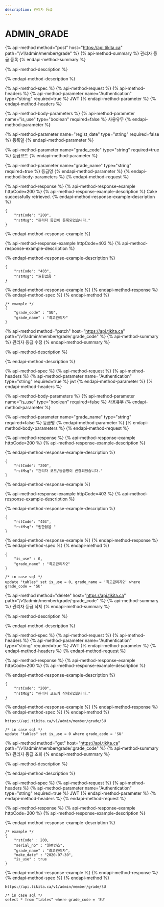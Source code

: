 ```yaml
---
description: 관리자 등급
---
```


# ADMIN\_GRADE

{% api-method method="post" host="https://api.tikita.ca" path="/v1/admin/member/grade" %}
{% api-method-summary %}
관리자 등급 등록 
{% endapi-method-summary %}

{% api-method-description %}

{% endapi-method-description %}

{% api-method-spec %}
{% api-method-request %}
{% api-method-headers %}
{% api-method-parameter name="Authentication" type="string" required=true %}
JWT
{% endapi-method-parameter %}
{% endapi-method-headers %}

{% api-method-body-parameters %}
{% api-method-parameter name="is\_use" type="boolean" required=false %}
사용유무 
{% endapi-method-parameter %}

{% api-method-parameter name="regist\_date" type="string" required=false %}
등록일 
{% endapi-method-parameter %}

{% api-method-parameter name="grade\_code" type="string" required=true %}
등급코드 
{% endapi-method-parameter %}

{% api-method-parameter name="grade\_name" type="string" required=true %}
등급명 
{% endapi-method-parameter %}
{% endapi-method-body-parameters %}
{% endapi-method-request %}

{% api-method-response %}
{% api-method-response-example httpCode=200 %}
{% api-method-response-example-description %}
Cake successfully retrieved.
{% endapi-method-response-example-description %}

```
{
    "rstCode": "200",
    "rstMsg": "관리자 등급이 등록되었습니다."
}
```
{% endapi-method-response-example %}

{% api-method-response-example httpCode=403 %}
{% api-method-response-example-description %}

{% endapi-method-response-example-description %}

```
{
    "rstCode": "403",
    "rstMsg": "권한없음 "
}
```
{% endapi-method-response-example %}
{% endapi-method-response %}
{% endapi-method-spec %}
{% endapi-method %}

```text
/* example */
{
    "grade_code" : "SU",
    "grade_name" : "최고관리자"
}
```

{% api-method method="patch" host="https://api.tikita.ca" path="/v1/admin/member/grade/:grade\_code" %}
{% api-method-summary %}
관리자 등급 수정 
{% endapi-method-summary %}

{% api-method-description %}

{% endapi-method-description %}

{% api-method-spec %}
{% api-method-request %}
{% api-method-headers %}
{% api-method-parameter name="Authentication" type="string" required=true %}
jwt
{% endapi-method-parameter %}
{% endapi-method-headers %}

{% api-method-body-parameters %}
{% api-method-parameter name="is\_use" type="boolean" required=false %}
사용유무 
{% endapi-method-parameter %}

{% api-method-parameter name="grade\_name" type="string" required=false %}
등급명 
{% endapi-method-parameter %}
{% endapi-method-body-parameters %}
{% endapi-method-request %}

{% api-method-response %}
{% api-method-response-example httpCode=200 %}
{% api-method-response-example-description %}

{% endapi-method-response-example-description %}

```
{
    "rstCode": "200",
    "rstMsg": "관리자 코드/등급명이 변경되었습니다."
}
```
{% endapi-method-response-example %}

{% api-method-response-example httpCode=403 %}
{% api-method-response-example-description %}

{% endapi-method-response-example-description %}

```
{
    "rstCode": "403",
    "rstMsg": "권한없음 "
}
```
{% endapi-method-response-example %}
{% endapi-method-response %}
{% endapi-method-spec %}
{% endapi-method %}

```text
{
    "is_use" : 0,
    "grade_name" : "최고관리자2"
}
```

```text
/* in case sql */
update "tables" set is_use = 0, grade_name = '최고관리자2' where grade_code = 'SU'
```

{% api-method method="delete" host="https://api.tikita.ca" path="/v1/admin/member/grade/:grade\_code" %}
{% api-method-summary %}
관리자 등급 삭제 
{% endapi-method-summary %}

{% api-method-description %}

{% endapi-method-description %}

{% api-method-spec %}
{% api-method-request %}
{% api-method-headers %}
{% api-method-parameter name="Authentication" type="string" required=true %}
JWT
{% endapi-method-parameter %}
{% endapi-method-headers %}
{% endapi-method-request %}

{% api-method-response %}
{% api-method-response-example httpCode=200 %}
{% api-method-response-example-description %}

{% endapi-method-response-example-description %}

```
{
    "rstCode": "200",
    "rstMsg": "관리자 코드가 삭제되었습니다."
}
```
{% endapi-method-response-example %}
{% endapi-method-response %}
{% endapi-method-spec %}
{% endapi-method %}

```text
https://api.tikita.ca/v1/admin/member/grade/SU
```

```text
/* in case sql */
update "tables" set is_use = 0 where grade_code = 'SU'
```

{% api-method method="get" host="https://api.tikita.ca" path="/v1/admin/member/grade/:grade\_code" %}
{% api-method-summary %}
관리자 등급 조회 
{% endapi-method-summary %}

{% api-method-description %}

{% endapi-method-description %}

{% api-method-spec %}
{% api-method-request %}
{% api-method-headers %}
{% api-method-parameter name="Authentication" type="string" required=true %}
JWT
{% endapi-method-parameter %}
{% endapi-method-headers %}
{% endapi-method-request %}

{% api-method-response %}
{% api-method-response-example httpCode=200 %}
{% api-method-response-example-description %}

{% endapi-method-response-example-description %}

```
/* example */
{
    "rstCode" : 200,
    "serial_no" : "일련번호",
    "grade_name" : "최고관리자",
    "make_date" : "2020-07-30",
    "is_use" : true
}
```
{% endapi-method-response-example %}
{% endapi-method-response %}
{% endapi-method-spec %}
{% endapi-method %}

```text
https://api.tikita.ca/v1/admin/member/grade/SU
```

```text
/* in case sql */
select * from "tables" where grade_code = 'SU'
```

